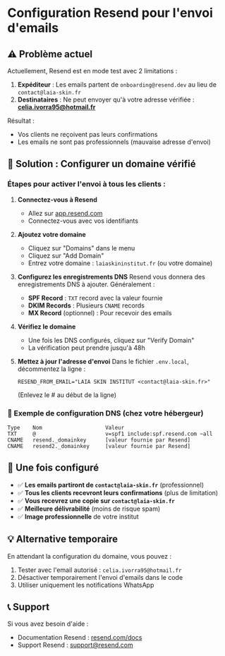 # Configuration Resend pour l'envoi d'emails

## ⚠️ Problème actuel
Actuellement, Resend est en mode test avec 2 limitations :
1. **Expéditeur** : Les emails partent de `onboarding@resend.dev` au lieu de `contact@laia-skin.fr`
2. **Destinataires** : Ne peut envoyer qu'à votre adresse vérifiée : **celia.ivorra95@hotmail.fr**

Résultat : 
- Vos clients ne reçoivent pas leurs confirmations
- Les emails ne sont pas professionnels (mauvaise adresse d'envoi)

## 🔧 Solution : Configurer un domaine vérifié

### Étapes pour activer l'envoi à tous les clients :

1. **Connectez-vous à Resend**
   - Allez sur [app.resend.com](https://app.resend.com)
   - Connectez-vous avec vos identifiants

2. **Ajoutez votre domaine**
   - Cliquez sur "Domains" dans le menu
   - Cliquez sur "Add Domain"
   - Entrez votre domaine : `laiaskininstitut.fr` (ou votre domaine)

3. **Configurez les enregistrements DNS**
   Resend vous donnera des enregistrements DNS à ajouter. Généralement :
   - **SPF Record** : `TXT` record avec la valeur fournie
   - **DKIM Records** : Plusieurs `CNAME` records
   - **MX Record** (optionnel) : Pour recevoir des emails

4. **Vérifiez le domaine**
   - Une fois les DNS configurés, cliquez sur "Verify Domain"
   - La vérification peut prendre jusqu'à 48h

5. **Mettez à jour l'adresse d'envoi**
   Dans le fichier `.env.local`, décommentez la ligne :
   ```
   RESEND_FROM_EMAIL="LAIA SKIN INSTITUT <contact@laia-skin.fr>"
   ```
   (Enlevez le # au début de la ligne)

### 📝 Exemple de configuration DNS (chez votre hébergeur)

```
Type    Nom                    Valeur
TXT     @                      v=spf1 include:spf.resend.com ~all
CNAME   resend._domainkey      [valeur fournie par Resend]
CNAME   resend2._domainkey     [valeur fournie par Resend]
```

## 🚀 Une fois configuré

- ✅ **Les emails partiront de `contact@laia-skin.fr`** (professionnel)
- ✅ **Tous les clients recevront leurs confirmations** (plus de limitation)
- ✅ **Vous recevrez une copie sur `contact@laia-skin.fr`**
- ✅ **Meilleure délivrabilité** (moins de risque spam)
- ✅ **Image professionnelle** de votre institut

## 💡 Alternative temporaire

En attendant la configuration du domaine, vous pouvez :
1. Tester avec l'email autorisé : `celia.ivorra95@hotmail.fr`
2. Désactiver temporairement l'envoi d'emails dans le code
3. Utiliser uniquement les notifications WhatsApp

## 📞 Support

Si vous avez besoin d'aide :
- Documentation Resend : [resend.com/docs](https://resend.com/docs)
- Support Resend : support@resend.com